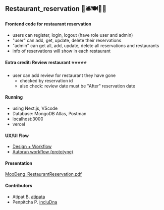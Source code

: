 ## Restaurant_reservation 🥐🛎️🍽️🍱🍣

#### Frontend code for restaurant reservation
- users can register, login, logout (have role user and admin)
- "user" can add, get, update, delete their reservations
- "admin" can get all, add, update, delete all reservations and restaurants
- info of reservations will show in each restaurant

#### Extra credit: Review restaurant ⭐⭐⭐⭐⭐
- user can add review for restaurant they have gone
   * checked by reservation id
   * also check: review date must be "After" reservation date

#### Running
- using Next.js, VScode
- Database: MongoDB Atlas, Postman
- localhost:3000
- vercel

#### UX/UI Flow
- [Design + Workflow](https://www.figma.com/design/VbPEfhARvEDmd8HO74wbMo/Moodeng?node-id=746-189&t=0UEVPQw5iB51LblH-1)
- [Autorun workflow (prototype)](https://www.figma.com/proto/VbPEfhARvEDmd8HO74wbMo/Moodeng?node-id=644-1022&t=0UEVPQw5iB51LblH-1)
  
#### Presentation
[MooDeng_RestaurantReservation.pdf](https://github.com/incluDna/Restaurant_reservation/blob/326bc63616d2b86062b36bb752f1c8ddcbb4b140/MooDeng_RestaurantReservation.pdf)

#### Contributors
- Atipat B. [atipata](https://github.com/atipata)
- Penpitcha P. [incluDna](https://github.com/incluDna)
